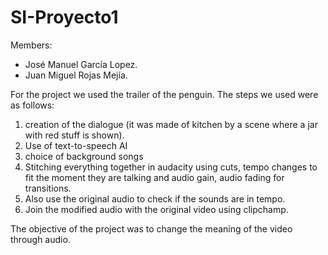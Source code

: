 # SI-Proyecto1

Members:
- José Manuel García Lopez.
- Juan Miguel Rojas Mejía.

For the project we used the trailer of the penguin. The steps we used were as follows:
1. creation of the dialogue (it was made of kitchen by a scene where a jar with red stuff is shown).
2. Use of text-to-speech AI 
3. choice of background songs 
4. Stitching everything together in audacity using cuts, tempo changes to fit the moment they are talking and audio gain, audio fading for transitions.
5. Also use the original audio to check if the sounds are in tempo.
6. Join the modified audio with the original video using clipchamp.

The objective of the project was to change the meaning of the video through audio.

